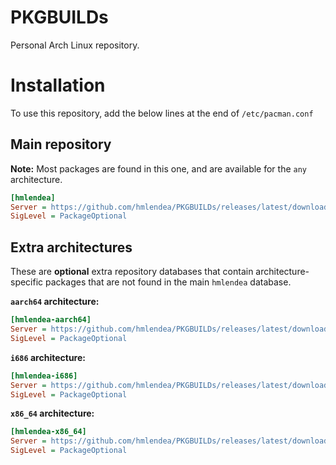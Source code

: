 # PKGBUILDs
Personal Arch Linux repository.

# Installation

To use this repository, add the below lines at the end of ```/etc/pacman.conf```

## Main repository

**Note:** Most packages are found in this one, and are available for the `any` architecture.

```ini
[hmlendea]
Server = https://github.com/hmlendea/PKGBUILDs/releases/latest/download/
SigLevel = PackageOptional
```

## Extra architectures

These are **optional** extra repository databases that contain architecture-specific packages that are not found in the main `hmlendea` database.


**`aarch64` architecture:**
```ini
[hmlendea-aarch64]
Server = https://github.com/hmlendea/PKGBUILDs/releases/latest/download/
SigLevel = PackageOptional
```

**`i686` architecture:**
```ini
[hmlendea-i686]
Server = https://github.com/hmlendea/PKGBUILDs/releases/latest/download/
SigLevel = PackageOptional
```

**`x86_64` architecture:**
```ini
[hmlendea-x86_64]
Server = https://github.com/hmlendea/PKGBUILDs/releases/latest/download/
SigLevel = PackageOptional
```
